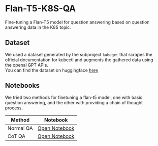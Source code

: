 # Flan-T5-K8S-QA
Fine-tuning a Flan-T5 model for question answering based on question answering data in the K8S topic.

## Dataset
We used a dataset generated by the subproject `kubeget` that scrapes the official documentation for kubectl and augments the gathered data using the openai GPT APIs.  
You can find the dataset on huggingface [here](https://huggingface.co/datasets/Kristofy/k8s-kubectl)

## Notebooks
We tried two methods for finetuning a flan-t5 model, one with basic question answering, and the other with providing a chain of thought process.  


| Method          | Notebook                                       |
| --------------- | ---------------------------------------------- |
| Normal QA     | [Open Notebook](https://colab.research.google.com/github/tmskss/Flan-T5-K8S-QA/blob/main/notebooks/flan_t5_k8s.ipynb) |
| CoT QA  | [Open Notebook](https://colab.research.google.com/github/tmskss/Flan-T5-K8S-QA/blob/main/notebooks/flan_t5_k8s_cot.ipynb)  |
